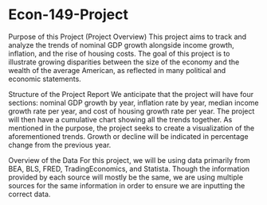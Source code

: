 # Econ-149-Project
Purpose of this Project (Project Overview)
This project aims to track and analyze the trends of nominal GDP growth alongside income growth, inflation, and the rise of housing costs. The goal of this project is to illustrate growing disparities between the size of the economy and the wealth of the average American, as reflected in many political and economic statements.

Structure of the Project Report
We anticipate that the project will have four sections: nominal GDP growth by year, inflation rate by year, median income growth rate per year, and cost of housing growth rate per year. The project will then have a cumulative chart showing all the trends together. As mentioned in the purpose, the project seeks to create a visualization of the aforementioned trends. Growth or decline will be indicated in percentage change from the previous year.

Overview of the Data
For this project, we will be using data primarily from BEA, BLS, FRED, TradingEconomics, and Statista.
Though the information provided by each source will mostly be the same, we are using multiple sources for the same information in order to ensure we are inputting the correct data.

